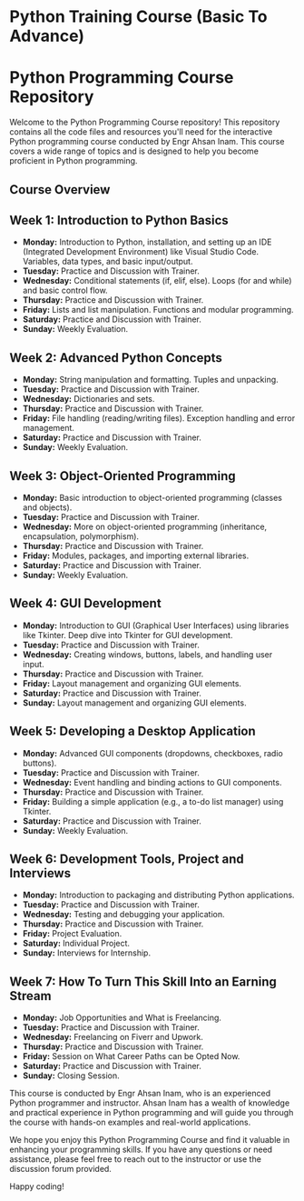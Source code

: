 # Python Training Course (Basic To Advance)
# Python Programming Course Repository

Welcome to the Python Programming Course repository! This repository contains all the code files and resources you'll need for the interactive Python programming course conducted by Engr Ahsan Inam. This course covers a wide range of topics and is designed to help you become proficient in Python programming.

## Course Overview

## Week 1: Introduction to Python Basics
- **Monday:** Introduction to Python, installation, and setting up an IDE (Integrated Development Environment) like Visual Studio Code. Variables, data types, and basic input/output.
- **Tuesday:** Practice and Discussion with Trainer.
- **Wednesday:** Conditional statements (if, elif, else). Loops (for and while) and basic control flow.
- **Thursday:** Practice and Discussion with Trainer.
- **Friday:** Lists and list manipulation. Functions and modular programming.
- **Saturday:** Practice and Discussion with Trainer.
- **Sunday:** Weekly Evaluation.

## Week 2: Advanced Python Concepts
- **Monday:** String manipulation and formatting. Tuples and unpacking.
- **Tuesday:** Practice and Discussion with Trainer.
- **Wednesday:** Dictionaries and sets.
- **Thursday:** Practice and Discussion with Trainer.
- **Friday:** File handling (reading/writing files). Exception handling and error management.
- **Saturday:** Practice and Discussion with Trainer.
- **Sunday:** Weekly Evaluation.

## Week 3: Object-Oriented Programming
- **Monday:** Basic introduction to object-oriented programming (classes and objects).
- **Tuesday:** Practice and Discussion with Trainer.
- **Wednesday:** More on object-oriented programming (inheritance, encapsulation, polymorphism).
- **Thursday:** Practice and Discussion with Trainer.
- **Friday:** Modules, packages, and importing external libraries.
- **Saturday:** Practice and Discussion with Trainer.
- **Sunday:** Weekly Evaluation.

## Week 4: GUI Development
- **Monday:** Introduction to GUI (Graphical User Interfaces) using libraries like Tkinter. Deep dive into Tkinter for GUI development.
- **Tuesday:** Practice and Discussion with Trainer.
- **Wednesday:** Creating windows, buttons, labels, and handling user input.
- **Thursday:** Practice and Discussion with Trainer.
- **Friday:** Layout management and organizing GUI elements.
- **Saturday:** Practice and Discussion with Trainer.
- **Sunday:** Layout management and organizing GUI elements.

## Week 5: Developing a Desktop Application
- **Monday:** Advanced GUI components (dropdowns, checkboxes, radio buttons).
- **Tuesday:** Practice and Discussion with Trainer.
- **Wednesday:** Event handling and binding actions to GUI components.
- **Thursday:** Practice and Discussion with Trainer.
- **Friday:** Building a simple application (e.g., a to-do list manager) using Tkinter.
- **Saturday:** Practice and Discussion with Trainer.
- **Sunday:** Weekly Evaluation.

## Week 6: Development Tools, Project and Interviews
- **Monday:** Introduction to packaging and distributing Python applications.
- **Tuesday:** Practice and Discussion with Trainer.
- **Wednesday:** Testing and debugging your application.
- **Thursday:** Practice and Discussion with Trainer.
- **Friday:** Project Evaluation.
- **Saturday:** Individual Project.
- **Sunday:** Interviews for Internship.

## Week 7: How To Turn This Skill Into an Earning Stream
- **Monday:** Job Opportunities and What is Freelancing.
- **Tuesday:** Practice and Discussion with Trainer.
- **Wednesday:** Freelancing on Fiverr and Upwork.
- **Thursday:** Practice and Discussion with Trainer.
- **Friday:** Session on What Career Paths can be Opted Now.
- **Saturday:** Practice and Discussion with Trainer.
- **Sunday:** Closing Session.


This course is conducted by Engr Ahsan Inam, who is an experienced Python programmer and instructor. Ahsan Inam has a wealth of knowledge and practical experience in Python programming and will guide you through the course with hands-on examples and real-world applications.

We hope you enjoy this Python Programming Course and find it valuable in enhancing your programming skills. If you have any questions or need assistance, please feel free to reach out to the instructor or use the discussion forum provided.

Happy coding!
